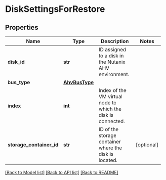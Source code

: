 # DiskSettingsForRestore

## Properties
Name | Type | Description | Notes
------------ | ------------- | ------------- | -------------
**disk_id** | **str** | ID assigned to a disk in the Nutanix AHV environment. | 
**bus_type** | [**AhvBusType**](AhvBusType.md) |  | 
**index** | **int** | Index of the VM virtual node to which the disk is connected. | 
**storage_container_id** | **str** | ID of the storage container where the disk is located. | [optional] 

[[Back to Model list]](../README.md#documentation-for-models) [[Back to API list]](../README.md#documentation-for-api-endpoints) [[Back to README]](../README.md)

